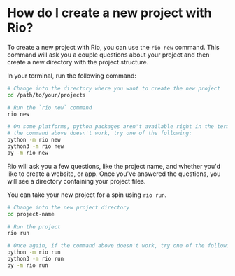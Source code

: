 # How do I create a new project with Rio?

To create a new project with Rio, you can use the `rio new` command. This
command will ask you a couple questions about your project and then create a
new directory with the project structure.

In your terminal, run the following command:

```bash
# Change into the directory where you want to create the new project
cd /path/to/your/projects

# Run the `rio new` command
rio new

# On some platforms, python packages aren't available right in the terminal. If
# the command above doesn't work, try one of the following:
python -m rio new
python3 -m rio new
py -m rio new
```

Rio will ask you a few questions, like the project name, and whether you'd like
to create a website, or app. Once you've answered the questions, you will
see a directory containing your project files.

You can take your new project for a spin using `rio run`.

```bash
# Change into the new project directory
cd project-name

# Run the project
rio run

# Once again, if the command above doesn't work, try one of the following:
python -m rio run
python3 -m rio run
py -m rio run
```
